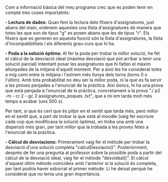 Com a informació bàsica del meu programa crec que es poden tenir en compte tres coses importatnts:

**- Lectura de dades:**
  Quan fem la lectura dels fitxers d'assignatures, just abans del main, ordenem aquestes una llista d'assignatures de manera que totes les que son de tipus "g" es posen abans que les de tipus "r".
  Els fitxers que es generen en aquesta funció són la llista d'assignatures, la llista d'incompatibilitats i els diferents grau-curs que hi ha.
  
**- Poda a la solució òptima:**
  Al fer la poda per trobar la millor solució, he fet el càlcul de la desviació ideal (màxima desviació que pot arribar a tenir una solució parcial) intentant posar les assignatures que hi falten el màxim allunyades de la mitjana d'aquell moment. Per a  això les he considerat totes a mig camí entre la mitjana i l'extrem més llunya dels torns (torns 0 o l'últim). Amb tota probabilitat no deu ser la millor poda, ni la que es fa servir a les proves penjades a l'enunciat de la pràctica. Així doncs, hi ha una 
  prova que està penjada a l'enunciat de la pràctica, concretament a la prova "./ p2 -m - cr 2 - gc 2 assignatures_poques .txt", que a mi em tarda molt més temps a acabar (uns 500 s).

  Per tant, si que és cert que és pitjor en el sentit que tarda més, però millor en el sentit que, a part de trobar la que està al moodle (vaig fer escriure cada cop que modificava la solució òptima), en troba     una amb una dispersió més gran, per tant millor que la trobada a les proves fetes a l'enunciat de la pràctica.

**- Càlcul de desviacions:**
  Primerament vaig fer el mètode per trobar la desviació d'una solució completa "calculDesviacio()". Posteriorment, després de fer una pregunta al professor sobre la possible poda a partir del càlcul de la         desviació ideal, vaig fer el mètode "desvideal()". El càlcul d'aquest últim mètode coincideix amb l'anterior si la solució és completa, per tant podria haver esborrat el primer mètode. Li he deixat perquè he     considerat que no tenia una gran importància.

 
